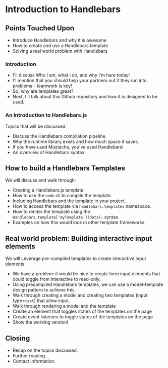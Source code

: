 # Introduction to Handlebars

## Points Touched Upon
- Introduce Handlebars and why it is awesome
- How to create and use a Handlebars template
- Solving a real world problem with Handlebars

### Introduction
  - I'll discuss Who I am, what I do, and why I'm here today!
  - I'l mention that you should help your partners out if they run into problems - teamwork is key!
  - So, why are templates great? 
  - Next, I'll talk about this Github repository and how it is designed to be used.

### An Introduction to Handlebars.js
Topics that will be discussed:
  - Discuss the Handlebars compilation pipeline.
  - Why the runtime library exists and how much space it saves.
  - If you have used Mustache, you've used Handlebars!
  - An overview of Handlebars syntax
    
## How to build a Handlebars Templates
We will discuss and walk through:
- Creating a Handlebars.js template.
- How to use the `node` cli to compile the template.
- Including Handlebars and the template in your project.
- How to access the template via `handlebars.templates` namespace.
- How to render the template using the `Handlebars.template['myTemplate'](data);` syntax.
- Examples on how this would look in other template frameworks.

## Real world problem: Building interactive input elements
We will Leverage pre-compiled templates to create interactive input elements.
- We have a problem: it would be nice to create form input elements that could toggle from interactive to read-only.
- Using precompiled Handlebars templates, we can use a model-template design pattern to achieve this.
- Walk through creating a model and creating two templates (input type=`text`) that allow input. 
- Walk through rendering a model and the template
- Create an element that toggles states of the templates on the page
- Create event listeners to toggle states of the templates on the page
- Show the working version!

## Closing
- Recap on the topics discussed.
- Further reading.
- Contact information.
